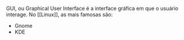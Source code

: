 GUI, ou Graphical User Interface é a interface gráfica em que o usuário interage.
No [[Linux]], as mais famosas são:
- Gnome
- KDE